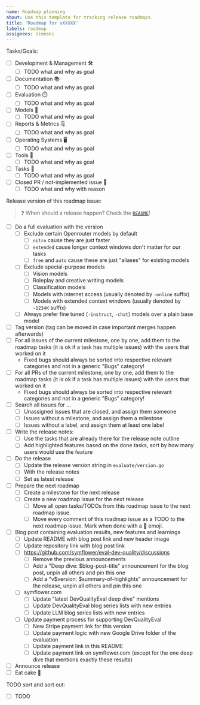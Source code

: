 ```yaml
---
name: Roadmap planning
about: Use this template for tracking release roadmaps.
title: 'Roadmap for vXXXXX'
labels: roadmap
assignees: zimmski
---
```


Tasks/Goals:

-   [ ] Development & Management 🛠️
    -   [ ] TODO what and why as goal
-   [ ] Documentation 📚
    -   [ ] TODO what and why as goal
-   [ ] Evaluation ⏱️
    -   [ ] TODO what and why as goal
-   [ ] Models 🤖
    -   [ ] TODO what and why as goal
-   [ ] Reports & Metrics 🗒️
    -   [ ] TODO what and why as goal
-   [ ] Operating Systems 🖥️
    -   [ ] TODO what and why as goal
-   [ ] Tools 🧰
    -   [ ] TODO what and why as goal
-   [ ] Tasks 🔢
    -   [ ] TODO what and why as goal
-   [ ] Closed PR / not-implemented issue 🚫
    -   [ ] TODO what and why with reason

Release version of this roadmap issue:

> ❓ When should a release happen? Check the [`README`](../../README.md#when-and-how-to-release)!

-   [ ] Do a full evaluation with the version
    -   [ ] Exclude certain Openrouter models by default
        -   [ ] `nitro` cause they are just faster
        -   [ ] `extended` cause longer context windows don't matter for our tasks
        -   [ ] `free` and `auto` cause these are just "aliases" for existing models
    -   [ ] Exclude special-purpose models
        -   [ ] Vision models
        -   [ ] Roleplay and creative writing models
        -   [ ] Classification models
        -   [ ] Models with internet access (usually denoted by `-online` suffix)
        -   [ ] Models with extended context windows (usually denoted by `-1234K` suffix)
    -   [ ] Always prefer fine tuned (`-instruct`, `-chat`) models over a plain base model
-   [ ] Tag version (tag can be moved in case important merges happen afterwards)
-   [ ] For all issues of the current milestone, one by one, add them to the roadmap tasks (it is ok if a task has multiple issues) with the users that worked on it
    -   Fixed bugs should always be sorted into respective relevant categories and not in a generic "Bugs" category!
-   [ ] For all PRs of the current milestone, one by one, add them to the roadmap tasks (it is ok if a task has multiple issues) with the users that worked on it
    -   Fixed bugs should always be sorted into respective relevant categories and not in a generic "Bugs" category!
-   [ ] Search all issues for ...
    -   [ ] Unassigned issues that are closed, and assign them someone
    -   [ ] Issues without a milestone, and assign them a milestone
    -   [ ] Issues without a label, and assign them at least one label
-   [ ] Write the release notes:
    -   [ ] Use the tasks that are already there for the release note outline
    -   [ ] Add highlighted features based on the done tasks, sort by how many users would use the feature
-   [ ] Do the release
    -   [ ] Update the release version string in `evaluate/version.go`
    -   [ ] With the release notes
    -   [ ] Set as latest release
-   [ ] Prepare the next roadmap
    -   [ ] Create a milestone for the next release
    -   [ ] Create a new roadmap issue for the next release
        -   [ ] Move all open tasks/TODOs from this roadmap issue to the next roadmap issue.
        -   [ ] Move every comment of this roadmap issue as a TODO to the next roadmap issue. Mark when done with a :rocket: emoji.
-   [ ] Blog post containing evaluation results, new features and learnings
    -   [ ] Update README with blog post link and new header image
    -   [ ] Update repository link with blog post link
    -   [ ] https://github.com/symflower/eval-dev-quality/discussions
        -   [ ] Remove the previous announcements
        -   [ ] Add a "Deep dive: $blog-post-title" announcement for the blog post, unpin all others and pin this one
        -   [ ] Add a "v$version: $summary-of-highlights" announcement for the release, unpin all others and pin this one
    -   [ ] symflower.com
        -   [ ] Update "latest DevQualityEval deep dive" mentions
        -   [ ] Update DevQualityEval blog series lists with new entries
        -   [ ] Update LLM blog series lists with new entries
    - [ ] Update payment process for supporting DevQualityEval
        - [ ] New Stripe payment link for this version
        - [ ] Update payment logic with new Google Drive folder of the evaluation
        - [ ] Update payment link in this README
        - [ ] Update payment link on symflower.com (except for the one deep dive that mentions exactly these results)
-   [ ] Announce release
-   [ ] Eat cake 🎂

TODO sort and sort out:

-   [ ] TODO
